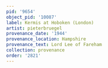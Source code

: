 ```yaml
---
pid: '9654'
object_pid: '10087'
label: Kermis at Hoboken (London)
artist: pieterbruegel
provenance_date: '1944'
provenance_location: Hampshire
provenance_text: Lord Lee of Fareham
collection: provenance
order: '2821'
---
```


